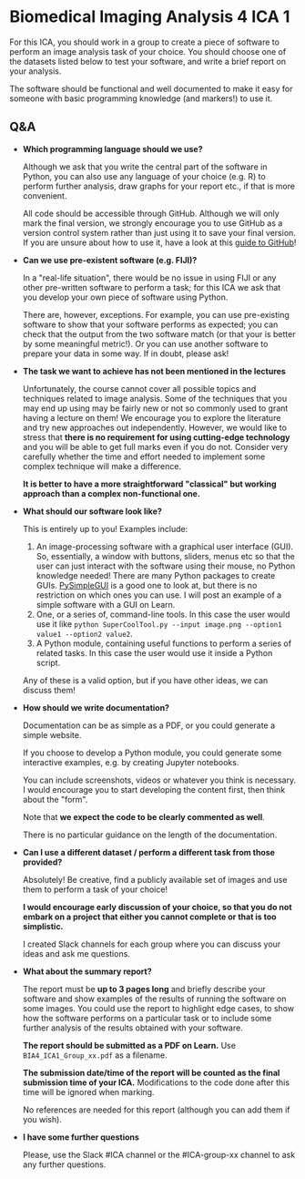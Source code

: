 # Biomedical Imaging Analysis 4 ICA 1

For this ICA, you should work in a group to create a piece of software to perform an image analysis task of your choice. You should choose one of the datasets listed below to test your software, and write a brief report on your analysis.

The software should be functional and well documented to make it easy for someone with basic programming knowledge (and markers!) to use it.

## Q&A

- **Which programming language should we use?**

    Although we ask that you write the central part of the software in Python, you can also use any language of your choice (e.g. R) to perform further analysis, draw graphs for your report etc., if that is more convenient.

    All code should be accessible through GitHub. Although we will only mark the final version, we strongly encourage you to use GitHub as a version control system rather than just using it to save your final version. If you are unsure about how to use it, have a look at this [guide to GitHub](https://guides.github.com/activities/hello-world/)!

- **Can we use pre-existent software (e.g. FIJI)?**

    In a "real-life situation", there would be no issue in using FIJI or any other pre-written software to perform a task; for this ICA we ask that you develop your own piece of software using Python.

    There are, however, exceptions. For example, you can use pre-existing software to show that your software performs as expected; you can check that the output from the two software match (or that your is better by some meaningful metric!). Or you can use another software to prepare your data in some way. If in doubt, please ask!

- **The task we want to achieve has not been mentioned in the lectures**

    Unfortunately, the course cannot cover all possible topics and techniques related to image analysis. Some of the techniques that you may end up using may be fairly new or not so commonly used to grant having a lecture on them! We encourage you to explore the literature and try new approaches out independently. However, we would like to stress that **there is no requirement for using cutting-edge technology** and you will be able to get full marks even if you do not. Consider very carefully whether the time and effort needed to implement some complex technique will make a difference.

    **It is better to have a more straightforward "classical" but working approach than a complex non-functional one.**

- **What should our software look like?**

    This is entirely up to you! Examples include:
    
    1. An image-processing software with a graphical user interface (GUI). So, essentially, a window with buttons, sliders, menus etc so that the user can just interact with the software using their mouse, no Python knowledge needed! There are many Python packages to create GUIs. [PySimpleGUI](https://pysimplegui.readthedocs.io/en/latest/) is a good one to look at, but there is no restriction on which ones you can use.
    I will post an example of a simple software with a GUI on Learn.
    2. One, or a series of, command-line tools. In this case the user would use it like `python SuperCoolTool.py --input image.png --option1 value1 --option2 value2`.
    3. A Python module, containing useful functions to perform a series of related tasks. In this case the user would use it inside a Python script.

    Any of these is a valid option, but if you have other ideas, we can discuss them!

- **How should we write documentation?**

    Documentation can be as simple as a PDF, or you could generate a simple website.

    If you choose to develop a Python module, you could generate some interactive examples, e.g. by creating Jupyter notebooks.

    You can include screenshots, videos or whatever you think is necessary.
    I would encourage you to start developing the content first, then think about the "form".

    Note that **we expect the code to be clearly commented as well**.

    There is no particular guidance on the length of the documentation.

- **Can I use a different dataset / perform a different task from those provided?**

    Absolutely! Be creative, find a publicly available set of images and use them to perform a task of your choice!

    **I would encourage early discussion of your choice, so that you do not embark on a project that either you cannot complete or that is too simplistic.**

    I created Slack channels for each group where you can discuss your ideas and ask me questions.

- **What about the summary report?**

    The report must be **up to 3 pages long** and briefly describe your software and show examples of the results of running the software on some images. You could use the report to highlight edge cases, to show how the software performs on a particular task or to include some further analysis of the results obtained with your software.

    **The report should be submitted as a PDF on Learn.** Use `BIA4_ICA1_Group_xx.pdf` as a filename.

    **The submission date/time of the report will be counted as the final submission time of your ICA.** Modifications to the code done after this time will be ignored when marking.

    No references are needed for this report (although you can add them if you wish).

- **I have some further questions**

    Please, use the Slack #ICA channel or the #ICA-group-xx channel to ask any further questions.